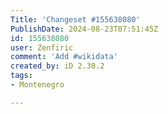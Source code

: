 ```yaml
---
Title: 'Changeset #155638080'
PublishDate: 2024-08-23T07:51:45Z
id: 155638080
user: Zenfiric
comment: 'Add #wikidata'
created_by: iD 2.30.2
tags:
- Montenegro

---
```

